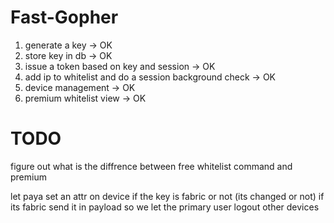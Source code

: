 # Fast-Gopher


1. generate a key -> OK
2. store key in db -> OK
3. issue a token based on key and session -> OK            
4. add ip to whitelist and do a session background check -> OK
5. device management -> OK
6. premium whitelist view -> OK

# TODO
figure out what is the diffrence between free whitelist command and premium 




 let paya set an attr on device if the key is fabric or not (its changed or not)
 if its fabric send it in payload so we let the primary user logout other devices
 
